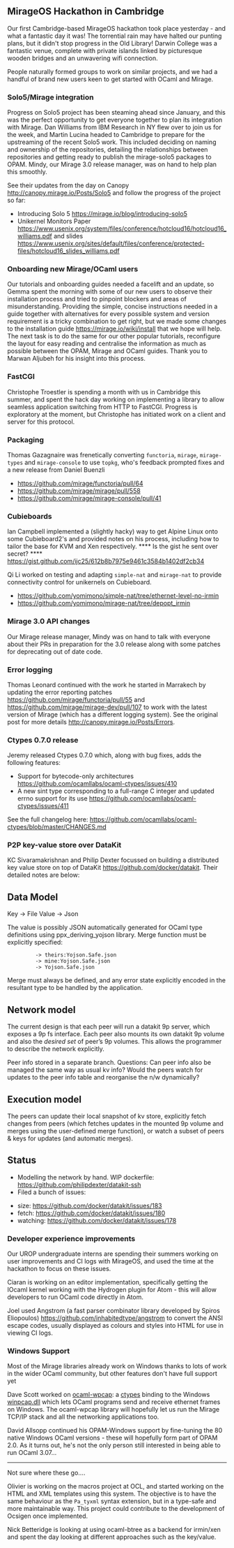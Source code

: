 ## MirageOS Hackathon in Cambridge

Our first Cambridge-based MirageOS hackathon took place yesterday - and what a fantastic day it was! The torrential rain may have halted our punting plans, but it didn't stop progress in the Old Library! Darwin College was a fantastic venue, complete with private islands linked by picturesque wooden bridges and an unwavering wifi connection.

People naturally formed groups to work on similar projects, and we had a handful of brand new users keen to get started with OCaml and Mirage.

### Solo5/Mirage integration

Progress on Solo5 project has been steaming ahead since January, and this was the perfect opportunity to get everyone together to plan its integration with Mirage. Dan Williams from IBM Research in NY flew over to join us for the week, and Martin Lucina headed to Cambridge to prepare for the upstreaming of the recent Solo5 work. This included deciding on naming and ownership of the repositories, detailing the relationships between repositories and getting ready to publish the mirage-solo5 packages to OPAM. Mindy, our Mirage 3.0 release manager, was on hand to help plan this smoothly.

See their updates from the day on Canopy http://canopy.mirage.io/Posts/Solo5 and follow the progress of the project so far:

* Introducing Solo 5 https://mirage.io/blog/introducing-solo5
* Unikernel Monitors Paper https://www.usenix.org/system/files/conference/hotcloud16/hotcloud16_williams.pdf and slides https://www.usenix.org/sites/default/files/conference/protected-files/hotcloud16_slides_williams.pdf

### Onboarding new Mirage/OCaml users

Our tutorials and onboarding guides needed a facelift and an update, so Gemma spent the morning with some of our new users to observe their installation process and tried to pinpoint blockers and areas of misunderstanding. Providing the simple, concise instructions needed in a guide together with alternatives for every possible system and version requirement is a tricky combination to get right, but we made some changes to the installation guide https://mirage.io/wiki/install that we hope will help. The next task is to do the same for our other popular tutorials, reconfigure the layout for easy reading and centralise the information as much as possible between the OPAM, Mirage and OCaml guides. Thank you to Marwan Aljubeh for his insight into this process.

### FastCGI

Christophe Troestler is spending a month with us in Cambridge this summer, and spent the hack day working on implementing a library to allow seamless application switching from HTTP to FastCGI. Progress is exploratory at the moment, but Christophe has initiated work on a client and server for this protocol.

### Packaging

Thomas Gazagnaire was frenetically converting `functoria`, `mirage`, `mirage-types` and `mirage-console` to use `topkg`, who's feedback prompted fixes and a new release from Daniel Buenzli

* https://github.com/mirage/functoria/pull/64
* https://github.com/mirage/mirage/pull/558
* https://github.com/mirage/mirage-console/pull/41

### Cubieboards

Ian Campbell implemented a (slightly hacky) way to get Alpine Linux onto some Cubieboard2's and provided notes on his process, including how to tailor the base for KVM and Xen respectively. **** Is the gist he sent over secret? **** https://gist.github.com/ijc25/612b8b7975e9461c3584b1402df2cb34

Qi Li worked on testing and adapting `simple-nat` and `mirage-nat` to provide connectivity control for unikernels on Cubieboard.

* https://github.com/yomimono/simple-nat/tree/ethernet-level-no-irmin
* https://github.com/yomimono/mirage-nat/tree/depopt_irmin

### Mirage 3.0 API changes

Our Mirage release manager, Mindy was on hand to talk with everyone about their PRs in preparation for the 3.0 release along with some patches for deprecating out of date code.

### Error logging

Thomas Leonard continued with the work he started in Marrakech by updating the error reporting patches https://github.com/mirage/functoria/pull/55 and https://github.com/mirage/mirage-dev/pull/107 to work with the latest version of Mirage (which has a different logging system). See the original post for more details http://canopy.mirage.io/Posts/Errors.

### Ctypes 0.7.0 release

Jeremy released Ctypes 0.7.0 which, along with bug fixes, adds the following features:

* Support for bytecode-only architectures https://github.com/ocamllabs/ocaml-ctypes/issues/410
* A new sint type corresponding to a full-range C integer and updated errno support for its use https://github.com/ocamllabs/ocaml-ctypes/issues/411

See the full changelog here: https://github.com/ocamllabs/ocaml-ctypes/blob/master/CHANGES.md

### P2P key-value store over DataKit

KC Sivaramakrishnan and Philip Dexter focussed on building a distributed key value store on top of DataKit https://github.com/docker/datakit. Their detailed notes are below:

Data Model
----------
Key -> File
Value -> Json

The value is possibly JSON automatically generated for OCaml type definitions using ppx_deriving_yojson library. Merge function must be explicitly specified:

```val merge : coancestor:Yojson.Safe.json
         -> theirs:Yojson.Safe.json
         -> mine:Yojson.Safe.json
         -> Yojson.Safe.json
```

Merge must always be defined, and any error state explicitly encoded in the resultant type to be handled by the application.

Network model
-------------
The current design is that each peer will run a datakit 9p server, which exposes a 9p fs interface. Each peer also mounts its own datakit 9p volume and also the ​*desired set*​ of peer’s 9p volumes. This allows the programmer to describe the network explicitly.

Peer info stored in a separate branch. Questions: Can peer info also be managed the same way as usual kv info? Would the peers watch for updates to the peer info table and reorganise the n/w dynamically?

Execution model
---------------
The peers can update their local snapshot of kv store, explicitly fetch changes from peers (which fetches updates in the mounted 9p volume and merges using the user-defined merge function), or watch a subset of peers & keys for updates (and automatic merges).

Status
------
* Modelling the network by hand. WIP dockerfile: https://github.com/philipdexter/datakit-ssh
* Filed a bunch of issues:
 + size: https://github.com/docker/datakit/issues/183
 + fetch: https://github.com/docker/datakit/issues/180
 + watching: https://github.com/docker/datakit/issues/178

### Developer experience improvements

Our UROP undergraduate interns are spending their summers working on user improvements and CI logs with MirageOS, and used the time at the hackathon to focus on these issues.

Ciaran is working on an editor implementation, specifically getting the IOcaml kernel working with the Hydrogen plugin for Atom - this will allow developers to run OCaml code directly in Atom.

Joel used Angstrom (a fast parser combinator library developed by Spiros Eliopoulos) https://github.com/inhabitedtype/angstrom to convert the ANSI escape codes, usually displayed as colours and styles into HTML for use in viewing CI logs.

### Windows Support

Most of the Mirage libraries already work on Windows thanks to lots of work in the wider OCaml community, but other features don't have full support yet

Dave Scott worked on [ocaml-wpcap](https://github.com/djs55/ocaml-wpcap): a [ctypes](https://github.com/ocamllabs/ocaml-ctypes) binding to the Windows [winpcap.dll](http://www.winpcap.org) which lets OCaml programs send and receive ethernet frames on Windows. The ocaml-wpcap library will hopefully let us run the Mirage TCP/IP stack and all the networking applications too.

David Allsopp continued his OPAM-Windows support by fine-tuning the 80 native Windows OCaml versions - these will hopefully form part of OPAM 2.0. As it turns out, he's not the only person still interested in being able to run OCaml 3.07...

----

Not sure where these go....

Olivier is working on the macros project at OCL, and started working on the HTML and XML templates using this system. The objective is to have the same behaviour as the `Pa_tyxml` syntax extension, but in a type-safe and more maintainable way. This project could contribute to the development of Ocsigen once implemented.

Nick Betteridge is looking at using ocaml-btree as a backend for irmin/xen and spent the day looking at different approaches such as the key/value.

